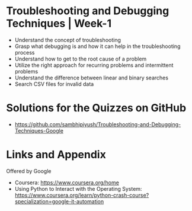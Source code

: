 # Troubleshooting and Debugging Techniques | Week-1

* Understand the concept of troubleshooting
* Grasp what debugging is and how it can help in the troubleshooting process
* Understand how to get to the root cause of a problem
* Utilize the right approach for recurring problems and intermittent problems
* Understand the difference between linear and binary searches
* Search CSV files for invalid data

Solutions for the Quizzes on GitHub 
========================================================
- https://github.com/sambhipiyush/Troubleshooting-and-Debugging-Techniques-Google

Links and Appendix
========================================================
Offered by Google

- Coursera: https://www.coursera.org/home
- Using Python to Interact with the Operating System: https://www.coursera.org/learn/python-crash-course?specialization=google-it-automation

